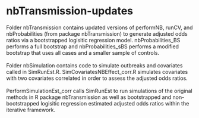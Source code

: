 # nbTransmission-updates
Folder nbTransmission contains updated versions of performNB, runCV, and nbProbabilities (from package nbTransmission) to generate adjusted odds ratios via a bootstrapped logisitic regression model. nbProbabilities_BS performs a full bootstrap and nbProbabilities_sBS performs a modified bootstrap that uses all cases and a smaller sample of controls. 
<br />
<br />
Folder nbSimulation contains code to simulate outbreaks and covariates called in SimRunEst.R. SimCovariatesNBEffect_corr.R simulates covariates with two covariates correlated in order to assess the adjusted odds ratios. 
<br />
<br />
PerformSimulationEst_corr calls SimRunEst to run simulations of the original methods in R package nbTransmission as well as bootstrapped and non-bootstrapped logisitic regression estimated adjusted odds ratios within the iterative framework. 
